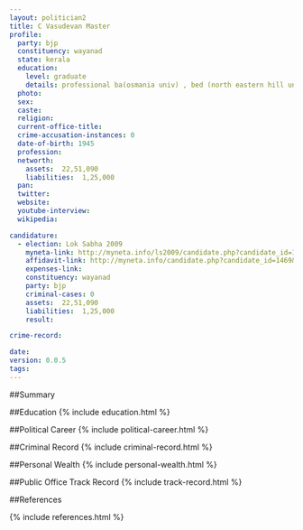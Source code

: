 ```yaml
---
layout: politician2
title: C Vasudevan Master
profile: 
  party: bjp
  constituency: wayanad
  state: kerala
  education: 
    level: graduate
    details: professional ba(osmania univ) , bed (north eastern hill univ)
  photo: 
  sex: 
  caste: 
  religion: 
  current-office-title: 
  crime-accusation-instances: 0
  date-of-birth: 1945
  profession: 
  networth: 
    assets:  22,51,090
    liabilities:  1,25,000
  pan: 
  twitter: 
  website: 
  youtube-interview: 
  wikipedia: 

candidature: 
  - election: Lok Sabha 2009
    myneta-link: http://myneta.info/ls2009/candidate.php?candidate_id=1469
    affidavit-link: http://myneta.info/candidate.php?candidate_id=1469&scan=original
    expenses-link: 
    constituency: wayanad 
    party: bjp
    criminal-cases: 0
    assets:  22,51,090
    liabilities:  1,25,000
    result:  

crime-record: 

date: 
version: 0.0.5
tags: 
---
```

##Summary


##Education
{% include education.html %}


##Political Career
{% include political-career.html %}


##Criminal Record
{% include criminal-record.html %}


##Personal Wealth
{% include personal-wealth.html %}


##Public Office Track Record
{% include track-record.html %}


##References


{% include references.html %}